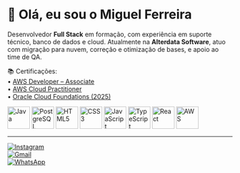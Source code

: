 # 👋 Olá, eu sou o Miguel Ferreira

Desenvolvedor **Full Stack** em formação, com experiência em suporte técnico, banco de dados e cloud. Atualmente na **Alterdata Software**, atuo com migração para nuvem, correção e otimização de bases, e apoio ao time de QA.

📚 Certificações:  
• [AWS Developer – Associate](https://www.credly.com/badges/f39e037e-5dce-40e5-8a57-952786919ab1/public_url)  
• [AWS Cloud Practitioner](https://www.credly.com/badges/165f37f6-2d7f-4d88-b6de-734bd121303b/public_url)  
• [Oracle Cloud Foundations (2025)](https://catalog-education.oracle.com/ords/certview/sharebadge?id=26988E888E7FFBE44F73B57D8E36FBAC09B2F61278C8CCBCAB3DBCB1D907AF3D)

<div style="display: inline-block; width: 100%;">
  <img alt="Java" height="50" src="https://cdn.jsdelivr.net/gh/devicons/devicon@latest/icons/java/java-original-wordmark.svg">
  <img alt="PostgreSQL" height="50" src="https://cdn.jsdelivr.net/gh/devicons/devicon@latest/icons/postgresql/postgresql-original.svg">
  <img alt="HTML5" height="50" src="https://cdn.jsdelivr.net/gh/devicons/devicon@latest/icons/html5/html5-original.svg">
  <img alt="CSS3" height="50" src="https://cdn.jsdelivr.net/gh/devicons/devicon@latest/icons/css3/css3-original.svg">
  <img alt="JavaScript" height="50" src="https://cdn.jsdelivr.net/gh/devicons/devicon@latest/icons/javascript/javascript-original.svg">
  <img alt="TypeScript" height="50" src="https://cdn.jsdelivr.net/gh/devicons/devicon@latest/icons/typescript/typescript-plain.svg">
  <img alt="React" height="50" src="https://cdn.jsdelivr.net/gh/devicons/devicon@latest/icons/react/react-original.svg">
  <img alt="AWS" height="50" src="https://cdn.jsdelivr.net/gh/devicons/devicon@latest/icons/amazonwebservices/amazonwebservices-original-wordmark.svg">
</div>

___

[![Instagram](https://img.shields.io/badge/Instagram-E4405F?style=for-the-badge&logo=instagram&logoColor=white)](https://www.instagram.com/miguel.mfr/)  
[![Gmail](https://img.shields.io/badge/Gmail-D14836?style=for-the-badge&logo=gmail&logoColor=white)](mailto:guelferreirar@gmail.com)  
[![WhatsApp](https://img.shields.io/badge/WhatsApp-25D366?style=for-the-badge&logo=whatsapp&logoColor=white)](https://wa.me/5521993221992)


